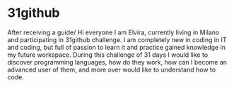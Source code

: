 # 31github
After receiving a guide/ 
Hi everyone I am Elvira, currently living in Milano and participating in 31github challenge. I am completely new in coding in IT and coding, but full of passion to learn it and practice gained knowledge in my future workspace. 
During this challenge of 31 days I would like to discover programming languages, how do they work, how can I become an advanced user of them, and more over would like to understand how to code.
